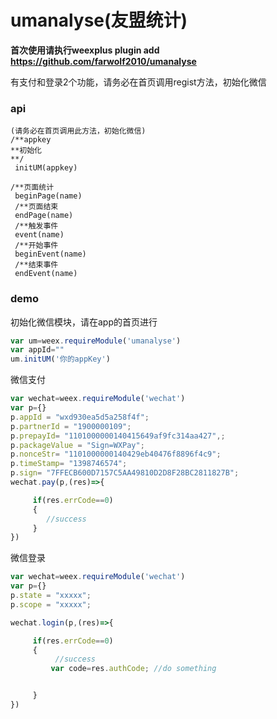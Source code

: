 # umanalyse\(友盟统计\)

**首次使用请执行weexplus plugin add https://github.com/farwolf2010/umanalyse**

有支付和登录2个功能，请务必在首页调用regist方法，初始化微信

### api

```
(请务必在首页调用此方法，初始化微信)
/**appkey
**初始化
**/
 initUM(appkey)

/**页面统计
 beginPage(name)
 /**页面结束
 endPage(name)
 /**触发事件
 event(name)
 /**开始事件
 beginEvent(name)
 /**结束事件
 endEvent(name)
```

### demo

初始化微信模块，请在app的首页进行

```js
var um=weex.requireModule('umanalyse')
var appId=""
um.initUM('你的appKey')

```

微信支付

```js
var wechat=weex.requireModule('wechat')
var p={}
p.appId = "wxd930ea5d5a258f4f";
p.partnerId = "1900000109";
p.prepayId= "1101000000140415649af9fc314aa427",;
p.packageValue = "Sign=WXPay";
p.nonceStr= "1101000000140429eb40476f8896f4c9";
p.timeStamp= "1398746574";
p.sign= "7FFECB600D7157C5AA49810D2D8F28BC2811827B";
wechat.pay(p,(res)=>{

     if(res.errCode==0)
     {
        //success
     }
})
```

微信登录

```js
var wechat=weex.requireModule('wechat')
var p={}
p.state = "xxxxx";
p.scope = "xxxxx";

wechat.login(p,(res)=>{

     if(res.errCode==0)
     {
          //success
         var code=res.authCode; //do something


     }
})
```



